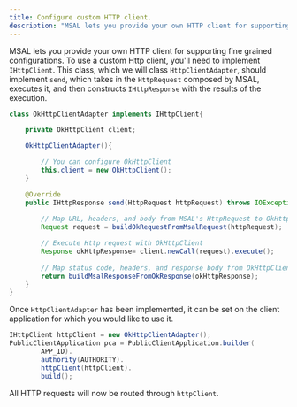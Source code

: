 ```yaml
---
title: Configure custom HTTP client.
description: "MSAL lets you provide your own HTTP client for supporting fine grained configurations."
---
```


MSAL lets you provide your own HTTP client for supporting fine grained configurations. To use a custom Http client, you'll need to implement `IHttpClient`. This class, which we will class `HttpClientAdapter`, should implement `send`, which takes in the `HttpRequest` composed by MSAL, executes it, and then constructs `IHttpResponse` with the results of the execution.

```java
class OkHttpClientAdapter implements IHttpClient{

    private OkHttpClient client;

    OkHttpClientAdapter(){

        // You can configure OkHttpClient 
        this.client = new OkHttpClient();  
    }

    @Override
    public IHttpResponse send(HttpRequest httpRequest) throws IOException {
        
        // Map URL, headers, and body from MSAL's HttpRequest to OkHttpClient request object  
        Request request = buildOkRequestFromMsalRequest(httpRequest);

        // Execute Http request with OkHttpClient
        Response okHttpResponse= client.newCall(request).execute();
     
        // Map status code, headers, and response body from OkHttpClient's Response object to MSAL's IHttpResponse
        return buildMsalResponseFromOkResponse(okHttpResponse);
    }
}
```

Once `HttpClientAdapter` has been implemented, it can be set on the client application for which you would like to use it.

```java
IHttpClient httpClient = new OkHttpClientAdapter();
PublicClientApplication pca = PublicClientApplication.builder(
        APP_ID).
        authority(AUTHORITY).
        httpClient(httpClient).
        build();
```

All HTTP requests will now be routed through `httpClient`.
